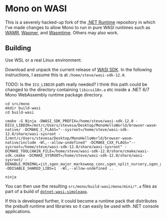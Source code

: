 # Mono on WASI

This is a severely hacked-up fork of the [.NET Runtime](https://github.com/dotnet/runtime) repository in which I've made changes to allow Mono to run in pure WASI runtimes such as [WAMR](https://github.com/bytecodealliance/wasm-micro-runtime/tree/main/wamr-sdk), [Wasmer](https://wasmer.io/), and [Wasmtime](https://wasmtime.dev/). Others may also work.

## Building

Use WSL or a real Linux environment.

Download and unpack the current release of [WASI SDK](https://github.com/WebAssembly/wasi-sdk). In the following instructions, I assume this is at `/home/steve/wasi-sdk-12.0`.

TODO: Is the `ICU_LIBDIR` path really needed? I think this path could be changed to the directory containing `libicui18n.a` etc inside a .NET 6/7 Mono WebAssembly runtime package directory.

```
cd src/mono
mkdir build-wasi
cd build-wasi

cmake -G Ninja -DWASI_SDK_PREFIX=/home/steve/wasi-sdk-12.0 -DICU_LIBDIR=/mnt/c/Users/stevesa/Desktop/MonoHelloWorld/browser-wasm-native/ -DCMAKE_C_FLAGS="--sysroot=/home/steve/wasi-sdk-12.0/share/wasi-sysroot -I/mnt/c/Users/stevesa/Desktop/MonoHelloWorld/browser-wasm-native/include -Wl,--allow-undefined" -DCMAKE_CXX_FLAGS="--sysroot=/home/steve/wasi-sdk-12.0/share/wasi-sysroot" -DCMAKE_TOOLCHAIN_FILE=/home/steve/wasi-sdk-12.0/share/cmake/wasi-sdk.cmake -DCMAKE_SYSROOT=/home/steve/wasi-sdk-12.0/share/wasi-sysroot/ -DENABLE_MINIMAL=jit,sgen_major_marksweep_conc,sgen_split_nursery,sgen_gc_bridge,sgen_toggleref,sgen_debug_helpers,sgen_binary_protocol,logging,shared_perfcounters,interpreter,threads,qcalls,debugger_agent,sockets,eventpipe -DDISABLE_SHARED_LIBS=1  -Wl,--allow-undefined ..

ninja
```

You can then use the resulting `src/mono/build-wasi/mono/mini/*.a` files as part of a build of [`dotnet-wasi-simpleapp`](https://github.com/SteveSandersonMS/dotnet-wasi-simpleapp).

If this is developed further, it could become a runtime pack that distributes the prebuilt runtime and libraries so it can easily be used with .NET console applications.
